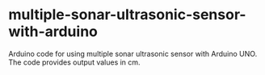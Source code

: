 # multiple-sonar-ultrasonic-sensor-with-arduino
Arduino code for using multiple sonar ultrasonic sensor with Arduino UNO. The code provides output values in cm.
